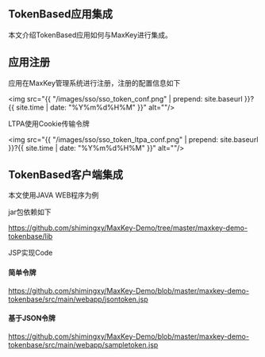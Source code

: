 <h2>TokenBased应用集成</h2>
本文介绍TokenBased应用如何与MaxKey进行集成。

<h2>应用注册</h2>

应用在MaxKey管理系统进行注册，注册的配置信息如下

<img src="{{ "/images/sso/sso_token_conf.png" | prepend: site.baseurl }}?{{ site.time | date: "%Y%m%d%H%M" }}"  alt=""/>

LTPA使用Cookie传输令牌

<img src="{{ "/images/sso/sso_token_ltpa_conf.png" | prepend: site.baseurl }}?{{ site.time | date: "%Y%m%d%H%M" }}"  alt=""/>


<h2>TokenBased客户端集成</h2>

本文使用JAVA WEB程序为例

jar包依赖如下

https://github.com/shimingxy/MaxKey-Demo/tree/master/maxkey-demo-tokenbase/lib


JSP实现Code

<h4>简单令牌</h4>

https://github.com/shimingxy/MaxKey-Demo/blob/master/maxkey-demo-tokenbase/src/main/webapp/jsontoken.jsp

<h4>基于JSON令牌</h4>

https://github.com/shimingxy/MaxKey-Demo/blob/master/maxkey-demo-tokenbase/src/main/webapp/sampletoken.jsp